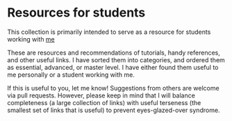 Resources for students
===================

This collection is primarily intended to serve as a resource for students working with [me](@felixduvallet)

These are resources and recommendations of tutorials, handy references, and other useful links.
I have sorted them into categories, and ordered them as essential, advanced, or master level.
I have either found them useful to me personally or a student working with me.

If this is useful to you, let me know!
Suggestions from others are welcome via pull requests.
However, please keep in mind that I will balance completeness (a large collection of links) with useful terseness (the smallest set of links that is useful) to prevent eyes-glazed-over syndrome.

